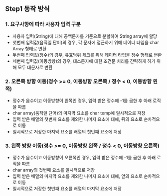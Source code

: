 ## Step1 동작 방식
### 1. 요구사항에 따라 사용자 입력 구분
* 사용자 입력(String)에 대해 공백문자를 기준으로 분할하여 String array에 할당
* 첫번째 입력값(움직일 단어)의 경우, 각 문자에 접근하기 위해 데이터 타입을 char Array 형태로 변환
* 두번째 입력값(정수)의 경우, 유효범위 체크를 위해 데이터 타입을 정수 형태로 변환
* 세번째 입력값(이동방향)의 경우, 대소문자에 대한 조건문 처리를 간략하게 하기 위해 모두 대문자로 변환

### 2. 오른쪽 방향 이동(정수 >= 0, 이동방향 오른쪽 / 정수 < 0, 이동방향 왼쪽)
* 정수가 음수이고 이동방향이 왼쪽인 경우, 입력 받은 정수에 -1를 곱한 후 아래 로직을 따름
* char array(움직일 단어)의 마지막 요소를 char temp에 일시적으로 저장
* 입력 받은 배열의 첫번째 요소를 제외한 나머지 요소에 대해, 뒤의 요소로 순차적으로 이동
* 일시적으로 저장한 마지막 요소를 배열의 첫번째 요소에 저장

### 3. 왼쪽 방향 이동(정수 >= 0, 이동방향 왼쪽 / 정수 < 0, 이동방향 오른쪽)
* 정수가 음수이고 이동방향이 오른쪽인 경우, 입력 받은 정수에 -1를 곱한 후 아래 로직을 따름
* char array의 첫번째 요소를 일시적으로 저장
* 입력 받은 배열의 마지막 요소를 제외한 나머지 요소에 대해, 앞의 요소로 순차적으로 이동
* 일시적으로 저장한 첫번째 요소를 배열의 마지막 요소에 저장
